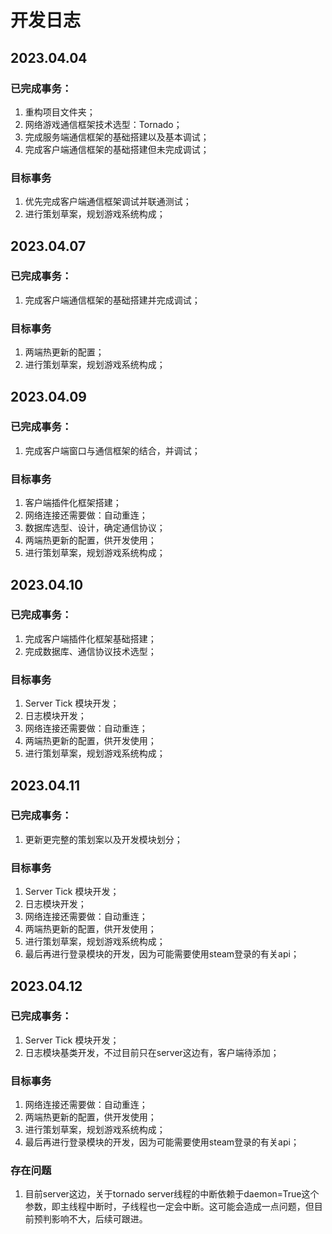 # 开发日志

## 2023.04.04
### 已完成事务：
1. 重构项目文件夹；
2. 网络游戏通信框架技术选型：Tornado；
3. 完成服务端通信框架的基础搭建以及基本调试；
4. 完成客户端通信框架的基础搭建但未完成调试；
### 目标事务
1. 优先完成客户端通信框架调试并联通测试；
2. 进行策划草案，规划游戏系统构成；

## 2023.04.07
### 已完成事务：
1. 完成客户端通信框架的基础搭建并完成调试；
### 目标事务
1. 两端热更新的配置；
2. 进行策划草案，规划游戏系统构成；

## 2023.04.09
### 已完成事务：
1. 完成客户端窗口与通信框架的结合，并调试；
### 目标事务
1. 客户端插件化框架搭建；
2. 网络连接还需要做：自动重连；
3. 数据库选型、设计，确定通信协议；
4. 两端热更新的配置，供开发使用；
5. 进行策划草案，规划游戏系统构成；

## 2023.04.10
### 已完成事务：
1. 完成客户端插件化框架基础搭建；
2. 完成数据库、通信协议技术选型；
### 目标事务
1. Server Tick 模块开发；
2. 日志模块开发；
3. 网络连接还需要做：自动重连；
4. 两端热更新的配置，供开发使用；
6. 进行策划草案，规划游戏系统构成；

## 2023.04.11
### 已完成事务：
1. 更新更完整的策划案以及开发模块划分；
### 目标事务
1. Server Tick 模块开发；
2. 日志模块开发；
3. 网络连接还需要做：自动重连；
4. 两端热更新的配置，供开发使用；
5. 进行策划草案，规划游戏系统构成；
6. 最后再进行登录模块的开发，因为可能需要使用steam登录的有关api；

## 2023.04.12
### 已完成事务：
1. Server Tick 模块开发；
2. 日志模块基类开发，不过目前只在server这边有，客户端待添加；
### 目标事务
1. 网络连接还需要做：自动重连；
2. 两端热更新的配置，供开发使用；
3. 进行策划草案，规划游戏系统构成；
4. 最后再进行登录模块的开发，因为可能需要使用steam登录的有关api；
### 存在问题
1. 目前server这边，关于tornado server线程的中断依赖于daemon=True这个参数，即主线程中断时，子线程也一定会中断。这可能会造成一点问题，但目前预判影响不大，后续可跟进。